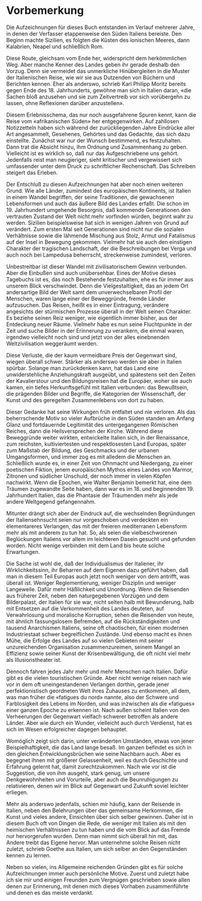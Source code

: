 # Vorbemerkung

Die Aufzeichnungen für dieses Buch entstanden im Verlauf mehrerer Jahre, in denen der Verfasser etappenweise den Süden Italiens bereiste. Den Beginn machte Sizilien, es folgten die Küsten des ionischen Meeres, dann Kalabrien, Neapel und schließlich Rom.

Diese Route, gleichsam vom Ende her, widerspricht dem herkömmlichen Weg. Aber manche Kenner des Landes geben ihr gerade deshalb den Vorzug. Denn sie vermeidet das unmerkliche Hinübergleiten in die Muster der Italienischen Reise, wie wir sie aus Dutzenden von Büchern und Berichten kennen. Eher als anderswo, schrieb Karl Philipp Moritz bereits gegen Ende des 18. Jahrhunderts, gewöhne man sich in Italien daran, «die Sachen bloß anzusehen und sie zum Zeitvertreib vor sich vorübergehn zu lassen, ohne Reflexionen darüber anzustellen».

Diesem Erlebnisschema, das nur noch ausgefahrene Spuren kennt, kann die Reise vom «afrikanischen Süden» her entgegenwirken. Auf zahllosen Notizzetteln haben sich während der zurückliegenden Jahre Eindrücke aller Art angesammelt, Gesehenes, Gehörtes und das Gedachte, das sich dazu einstellte. Zunächst war nur der Wunsch bestimmend, es festzuhalten. Dann trat die Absicht hinzu, ihm Ordnung und Zusammenhang zu geben. Vielleicht ist es wirklich so, daß nur das Aufgeschriebene uns gehört. Jedenfalls reist man neugieriger, sieht kritischer und vergewissert sich umfassender unter dem Druck zu schriftlicher Rechenschaft. Das Schreiben steigert das Erleben.

Der Entschluß zu diesen Aufzeichnungen hat aber noch einen weiteren Grund. Wie alle Länder, zumindest des europäischen Kontinents, ist Italien in einem Wandel begriffen, der seine Traditionen, die gewachsenen Lebensformen und auch das äußere Bild des Landes erfaßt. Die schon im 19. Jahrhundert umgehende Besorgnis, daß kommende Generationen den vertrauten Zustand der Welt nicht mehr vorfinden würden, beginnt wahr zu werden. Sizilien beispielsweise hat sich in wenigen Jahren von Grund auf verändert. Zum ersten Mal seit Generationen sind nicht nur die sozialen Verhältnisse sowie die lähmende Mischung aus Stolz, Armut und Fatalismus auf der Insel in Bewegung gekommen. Vielmehr hat sie auch den einstigen Charakter der tragischen Landschaft, der die Beschreibungen bei Verga und auch noch bei Lampedusa beherrscht, streckenweise zumindest, verloren.

Unbestreitbar ist dieser Wandel mit zivilisatorischem Gewinn verbunden. Aber die Einbußen sind auch unübersehbar. Eines der Motive dieses Tagebuchs ist es, das noch Bestehende festzuhalten, ehe es für immer aus unserem Blick verschwindet. Denn die Vielgestaltigkeit, das an jedem Ort andersartige Bild der Welt samt dem unverwechselbaren Profil der Menschen, waren lange einer der Beweggründe, fremde Länder aufzusuchen. Das Reisen, heißt es in einer Eintragung, verändere angesichts der stürmischen Prozesse überall in der Welt seinen Charakter. Es beziehe seinen Reiz weniger, wie eigentlich immer bisher, aus der Entdeckung neuer Räume. Vielmehr habe es nun seine Fluchtpunkte in der Zeit und suche Bilder in der Erinnerung zu verankern, die einmal waren, irgendwo vielleicht noch sind und jetzt von der alles einebnenden Weltzivilisation weggeräumt werden.

Diese Verluste, die der kaum vermeidbare Preis der Gegenwart sind, wiegen überall schwer. Stärker als anderswo werden sie aber in Italien spürbar. Solange man zurückdenken kann, hat das Land eine unwiderstehliche Anziehungskraft ausgeübt, und spätestens seit den Zeiten der Kavalierstour und den Bildungsreisen hat die Europäer, woher sie auch kamen, ein tiefes Herkunftsgefühl mit Italien verbunden: das Bewußtsein, die prägenden Bilder und Begriffe, die Kategorien der Wissenschaft, der Kunst und des geregelten Zusammenlebens von dort zu haben.

Dieser Gedanke hat seine Wirkungen früh entfaltet und nie verloren. Als das beherrschende Motiv so vieler Aufbrüche in den Süden standen am Anfang Glanz und fortdauernde Legitimität des untergegangenen Römischen Reiches, dann die Heilsversprechen der Kirche. Während diese Beweggründe weiter wirkten, entwickelte Italien sich, in der Renaissance, zum reichsten, kultiviertesten und respektlosesten Land Europas, später zum Maßstab der Bildung, des Geschmacks und der urbanen Umgangsformen, und immer zog es mit alledem die Menschen an. Schließlich wurde es, in einer Zeit von Ohnmacht und Niedergang, zu einer poetischen Fiktion, jenem europäischen Mythos eines Landes von Marmor, Zitronen und südlicher Unschuld, der noch immer in vielen Köpfen nachwirkt. Wenn die Epochen, wie Walter Benjamin bemerkt hat, eine dem Träumen zugewandte Seite haben, dann war es im 18. und beginnenden 19. Jahrhundert Italien, das die Phantasie der Träumenden mehr als jede andere Weltgegend gefangennahm.

Mitunter drängt sich aber der Eindruck auf, die wechselnden Begründungen der Italiensehnsucht seien nur vorgeschoben und verdeckten ein elementareres Verlangen, das mit der freieren mediterranen Lebensform mehr als mit anderem zu tun hat. So, als seien die vielbeschworenen Beglückungen Italiens vor allem im leichteren Dasein gesucht und gefunden worden. Nicht wenige verbinden mit dem Land bis heute solche Erwartungen.

Die Sache ist wohl die, daß der Individualismus der Italiener, ihr Wirklichkeitssinn, ihr Beharren auf dem Eigenen dazu geführt haben, daß man in diesem Teil Europas auch jetzt noch weniger von dem antrifft, was überall ist. Weniger Reglementierung, weniger Disziplin und weniger Langeweile. Dafür mehr Häßlichkeit und Unordnung. Wenn die Reisenden aus früherer Zeit, neben den naturgegebenen Vorzügen und dem Bilderpalast, der Italien für sie war, nicht selten halb mit Bewunderung, halb mit Entsetzen auf die Verkommenheit des Landes deuteten, auf Verwahrlosung und moralische Korruption, sehen die Reisenden von heute, mit ähnlich fassungslosem Befremden, auf die Rückständigkeiten und tausend Anarchismen Italiens, seine oft chaotischen, für einen modernen Industriestaat schwer begreiflichen Zustände. Und ebenso macht es ihnen Mühe, die Erfolge des Landes auf so vielen Gebieten mit seiner unzureichenden Organisation zusammenzureimen, seinem Mangel an Effizienz sowie seiner Kunst der Krisenbewältigung, die oft nicht viel mehr als Illusionstheater ist.

Dennoch fahren jedes Jahr mehr und mehr Menschen nach Italien. Dafür gibt es die vielen touristischen Gründe. Aber nicht wenige reisen nach wie vor in dem oft uneingestandenen Verlangen dorthin, gerade jener perfektionistisch geordneten Welt ihres Zuhauses zu entkommen, all dem, was man früher die «fatigues du nord» nannte, also der Schwere und Farblosigkeit des Lebens im Norden, und was inzwischen als die «fatigues» einer ganzen Epoche zu erkennen ist. Nach außen scheint Italien von den Verheerungen der Gegenwart vielfach schwerer betroffen als andere Länder. Aber wie durch ein Wunder, vielleicht auch durch Verdienst, hat es sich im Wesen erfolgreicher dagegen behauptet.

Womöglich zeigt sich darin, unter veränderten Umständen, etwas von jener Beispielhaftigkeit, die das Land lange besaß. Im ganzen befindet es sich in den gleichen Entwicklungsbrüchen wie seine Nachbarn auch. Aber es begegnet ihnen mit größerer Gelassenheit, weil es durch Geschichte und Erfahrung gelernt hat, damit zurechtzukommen. Nach wie vor ist die Suggestion, die von ihm ausgeht, stark genug, um unsere Denkgewohnheiten und Vorurteile, aber auch die Beunruhigungen zu relativieren, denen wir im Blick auf Gegenwart und Zukunft soviel leichter erliegen.

Mehr als anderswo jedenfalls, schien mir häufig, kann der Reisende in Italien, neben den Belehrungen über das gemeinsame Herkommen, die Kunst und vieles andere, Einsichten über sich selber gewinnen. Daher ist in diesem Buch oft von Dingen die Rede, die weniger mit Italien als mit den heimischen Verhältnissen zu tun haben und die vom Blick auf das Fremde nur hervorgerufen wurden. Denn man nimmt sich überall hin mit, das Andere treibt das Eigene hervor. Man unternehme solche Reisen nicht zuletzt, schrieb Goethe aus Italien, um sich selber an den Gegenständen kennen zu lernen.

Neben so vielen, ins Allgemeine reichenden Gründen gibt es für solche Aufzeichnungen immer auch persönliche Motive. Zuerst und zuletzt habe ich sie mir und einigen Freunden zum Vergnügen geschrieben sowie allen denen zur Erinnerung, mit denen mich dieses Vorhaben zusammenführte und denen es das meiste verdankt.
